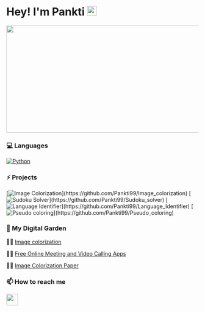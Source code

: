 # Hey! I'm Pankti <img src="https://media.giphy.com/media/hvRJCLFzcasrR4ia7z/giphy.gif" width="25px"></img>


<img height="280" width="1000" src="https://github.com/Pankti99/Pankti99/blob/main/images/space1.gif"> 



<!--

- 🔭 I’m currently working on ...
- 🌱 I’m currently learning ...
- 👯 I’m looking to collaborate on ...
- 🤔 I’m looking for help with ...
- 💬 Ask me about ...
- 📫 How to reach me: ...
- 😄 Pronouns: ...
- ⚡ Fun fact: ...
-->

### 💻 Languages

[![Python](https://img.shields.io/badge/-Python-000?&logo=python)](https://github.com/adamalston?tab=repositories&q=&type=&language=python)



### ⚡ Projects

[![Image Colorization](https://img.shields.io/badge/Image--Colorization-000?)](https://github.com/Pankti99/Image_colorization)
[![Sudoku Solver](https://img.shields.io/badge/Sudoku--Solver-000?)](https://github.com/Pankti99/Sudoku_solver)
[![Language Identifier](https://img.shields.io/badge/Language--Identifier-000?)](https://github.com/Pankti99/Language_Identifier)
[![Pseudo coloring](https://img.shields.io/badge/Pseudo--coloring-000?)](https://github.com/Pankti99/Pseudo_coloring)


### 🌱 My Digital Garden

✍🏼 <a href="https://www.technodossier.com/image-colorization/">Image colorization </a>

✍🏼 <a href="https://www.technodossier.com/online-video-calling-apps/"> Free Online Meeting and Video Calling Apps</a>

✍🏼 <a href="https://www.researchgate.net/publication/349302947_Image_Colorization"> Image Colorization Paper </a>


### 📫 How to reach me

   <a href="https://www.linkedin.com/in/pankti-f-97687b144"><img height="30" src="http://pngimg.com/uploads/linkedIn/linkedIn_PNG32.png"></a>


